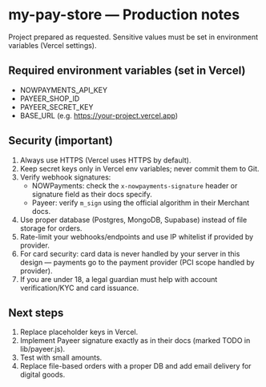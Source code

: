 # my-pay-store — Production notes

Project prepared as requested. Sensitive values must be set in environment variables (Vercel settings).

## Required environment variables (set in Vercel)
- NOWPAYMENTS_API_KEY
- PAYEER_SHOP_ID
- PAYEER_SECRET_KEY
- BASE_URL (e.g. https://your-project.vercel.app)

## Security (important)
1. Always use HTTPS (Vercel uses HTTPS by default).
2. Keep secret keys only in Vercel env variables; never commit them to Git.
3. Verify webhook signatures:
   - NOWPayments: check the `x-nowpayments-signature` header or signature field as their docs specify.
   - Payeer: verify `m_sign` using the official algorithm in their Merchant docs.
4. Use proper database (Postgres, MongoDB, Supabase) instead of file storage for orders.
5. Rate-limit your webhooks/endpoints and use IP whitelist if provided by provider.
6. For card security: card data is never handled by your server in this design — payments go to the payment provider (PCI scope handled by provider).
7. If you are under 18, a legal guardian must help with account verification/KYC and card issuance.

## Next steps
1. Replace placeholder keys in Vercel.
2. Implement Payeer signature exactly as in their docs (marked TODO in lib/payeer.js).
3. Test with small amounts.
4. Replace file-based orders with a proper DB and add email delivery for digital goods.
